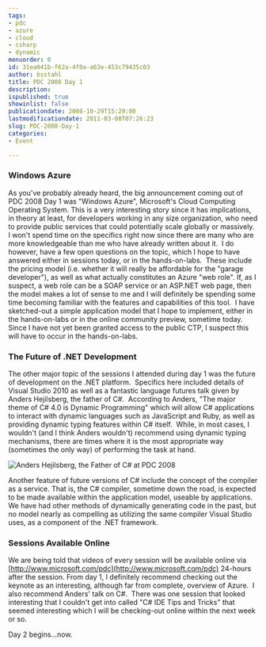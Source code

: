 ```yaml
---
tags:
- pdc
- azure
- cloud
- csharp
- dynamic
menuorder: 0
id: 31ea041b-f62a-4f0a-a63e-453c79435c03
author: bsstahl
title: PDC 2008 Day 1
description: 
ispublished: true
showinlist: false
publicationdate: 2008-10-29T15:29:00
lastmodificationdate: 2011-03-08T07:26:23
slug: PDC-2008-Day-1
categories:
- Event

---
```


### Windows Azure

As you've probably already heard, the big announcement coming out of PDC 2008 Day 1 was "Windows Azure", Microsoft's Cloud Computing Operating System. This is a very interesting story since it has implications, in theory at least, for developers working in any size organization, who need to provide public services that could potentially scale globally or massively. I won't spend time on the specifics right now since there are many who are more knowledgeable than me who have already written about it.  I do however, have a few open questions on the topic, which I hope to have answered either in sessions today, or in the hands-on-labs.  These include the pricing model (i.e. whether it will really be affordable for the "garage developer"), as well as what actually constitutes an Azure "web role". If, as I suspect, a web role can be a SOAP service or an ASP.NET web page, then the model makes a lot of sense to me and I will definitely be spending some time becoming familiar with the features and capabilities of this tool.  I have sketched-out a simple application model that I hope to implement, either in the hands-on-labs or in the online community preview, sometime today.  Since I have not yet been granted access to the public CTP, I suspect this will have to occur in the hands-on-labs.

### The Future of .NET Development

The other major topic of the sessions I attended during day 1 was the future of development on the .NET platform.  Specifics here included details of Visual Studio 2010 as well as a fantastic language futures talk given by Anders Hejilsberg, the father of C#.  According to Anders, "The major theme of C# 4.0 is Dynamic Programming" which will allow C# applications to interact with dynamic languages such as JavaScript and Ruby, as well as providing dynamic typing features within C# itself.  While, in most cases, I wouldn't (and I think Anders wouldn't) recommend using dynamic typing mechanisms, there are times where it is the most appropriate way (sometimes the only way) of performing the task at hand.

![Anders Hejilsberg, the Father of C# at PDC 2008](http://farm4.static.flickr.com/3185/2980079795_9966620683.jpg)

Another feature of future versions of C# include the concept of the compiler as a service. That is, the C# compiler, sometime down the road, is expected to be made available within the application model, useable by applications. We have had other methods of dynamically generating code in the past, but no model nearly as compelling as utilizing the same compiler Visual Studio uses, as a component of the .NET framework.

### Sessions Available Online

We are being told that videos of every session will be available online via [http://www.microsoft.com/pdc](http://www.microsoft.com/pdc) 24-hours after the session. From day 1, I definitely recommend checking out the keynote as an interesting, although far from complete, overview of Azure.  I also recommend Anders' talk on C#.  There was one session that looked interesting that I couldn't get into called "C# IDE Tips and Tricks" that seemed interesting which I will be checking-out online within the next week or so.

Day 2 begins...now.

